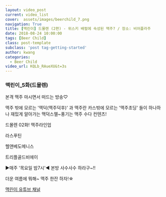 ```yaml
---
layout: video_post
current: video_list
cover:  assets/images/beerchild_7.png
navigation: True
title: [맥린이] 드몰렌 (2편) - 위스키 배럴에 숙성된 맥주? / 장소: 비어플라주
date: 2018-08-24 10:00:00
tags: [Beer Child]
class: post-template
subclass: 'post tag-getting-started'
author: kwang
categories:
  - Beer Child
video_url: KQLb_RAueXU&t=3s
---
```


### **맥린이_5화(드몰렌)** 

본격 맥주 마시면서 떠드는 방송♡

맥주 밖에 모르는 '맥덕(맥주덕후)' 과
맥주란 카스밖에 모르는 '맥주초딩' 들이 
하나하나 재밌게 알아가는
맥덕스멜~풍기는 맥주 수다 컨텐츠!

드몰렌 02화! 맥주라인업 

라스푸틴 

헬앤베도메니스 

트리플골드비에이 

 ▶매주 '목요일 밤7시'◀ 
본방 사수사수 하라구~!!

더운 여름에 뭐해~ 
맥주 한잔 하자!☆

[맥린이 유튜브 채널](https://www.youtube.com/channel/UCKWclNzINS9c_b4QIP5OCQA)